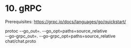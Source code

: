 # 10. gRPC

Prerequisites:
https://grpc.io/docs/languages/go/quickstart/

protoc --go_out=. --go_opt=paths=source_relative \
--go-grpc_out=. --go-grpc_opt=paths=source_relative \
chat/chat.proto